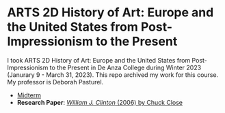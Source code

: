 # ARTS 2D History of Art: Europe and the United States from Post-Impressionism to the Present

I took ARTS 2D History of Art: Europe and the United States from Post-Impressionism to the Present in De Anza College during Winter 2023 (Janurary 9 - March 31, 2023). This repo archived my work for this course. My professor is Deborah Pasturel.
* [Midterm](ARTS%202D%20Midterm.pdf)
* **Research Paper**: [*William J. Clinton* (2006) by Chuck Close]()
